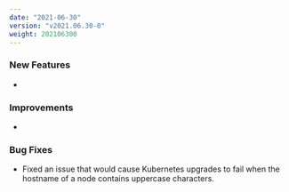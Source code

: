 ```yaml
---
date: "2021-06-30"
version: "v2021.06.30-0"
weight: 202106300
---
```


### <span class="label label-green">New Features</span>
- 

### <span class="label label-blue">Improvements</span>
- 

### <span class="label label-orange">Bug Fixes</span>
- Fixed an issue that would cause Kubernetes upgrades to fail when the hostname of a node contains uppercase characters.
